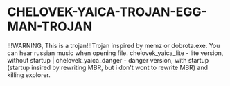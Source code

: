 # CHELOVEK-YAICA-TROJAN-EGG-MAN-TROJAN
!!!WARNING, This is a trojan!!!Trojan inspired by memz or dobrota.exe. You can hear russian music when opening file. chelovek_yaica_lite - lite version, without startup | chelovek_yaica_danger - danger version, with startup (startup insired by rewriting MBR, but i don't wont to rewrite MBR) and killing explorer.
